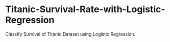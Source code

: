 # Titanic-Survival-Rate-with-Logistic-Regression
Classify Survival of Titanic Dataset using Logistic Regression.
